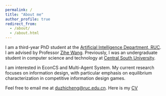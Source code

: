 ```yaml
---
permalink: /
title: "About me"
author_profile: true
redirect_from: 
  - /about/
  - /about.html
---
```


I am a third-year PhD student at the [Artificial Intelligence Department, RUC](http://ai.ruc.edu.cn/).
I am advised by Professor [Zihe Wang](https://gsai.ruc.edu.cn/wangzihe).
Previously, I was an undergraduate student in computer science and technology at [Central South University](https://cse.csu.edu.cn/).

I am interested in EconCS and Multi-Agent System. 
My current research focuses on information design, with particular emphasis on equilibrium characterization in competitive information design games.

Feel free to email me at duzhicheng@ruc.edu.cn.
Here is my [CV](https://duabc.github.io/zhichengdu/files/CV.pdf)

